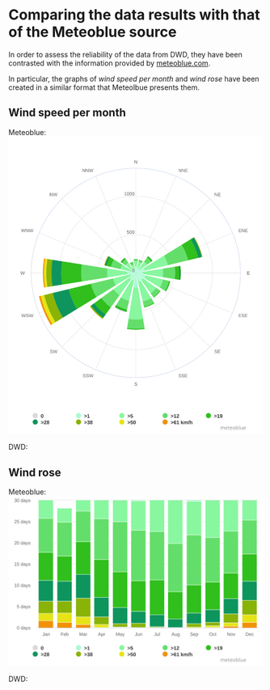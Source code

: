 # Comparing the data results with that of the Meteoblue source

In order to assess the reliability of the data from DWD, they have been contrasted with the information provided by [meteoblue.com](https://www.meteoblue.com/en/weather/historyclimate/climatemodelled/munich_germany_2867714). 

In particular, the graphs of *wind speed per month* and *wind rose* have been created in a similar format that Meteolbue presents them. 

## Wind speed per month
Meteoblue:
![Meteoblue MonthWinds](https://github.com/DavidMayoral/TU-Munich-microclimate/blob/main/Relevant%20graphs/Comp%20Meteoblue/Meteoblue_MonthWinds.svg)

DWD:
![]()

## Wind rose
Meteoblue:
![Meteoblue WindRose](https://github.com/DavidMayoral/TU-Munich-microclimate/blob/main/Relevant%20graphs/Comp%20Meteoblue/Meteoblue_WindRose.svg)

DWD:
![]()
